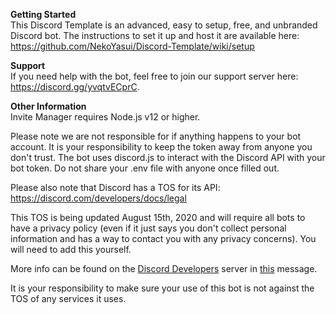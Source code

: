 **Getting Started**  
This Discord Template is an advanced, easy to setup, free, and unbranded Discord bot. The instructions to set it up and host it are available here: https://github.com/NekoYasui/Discord-Template/wiki/setup

**Support**  
If you need help with the bot, feel free to join our support server here: https://discord.gg/yvqtvECprC.

**Other Information**  
Invite Manager requires Node.js v12 or higher.   

Please note we are not responsible for if anything happens to your bot account. It is your responsibility to keep the  token away from anyone you don't trust. The bot uses discord.js to interact with the Discord API with your bot token. Do not share your .env file with anyone once filled out.

Please also note that Discord has a TOS for its API: https://discord.com/developers/docs/legal

This TOS is being updated August 15th, 2020 and will require all bots to have a privacy policy (even if it just says you don't collect personal information and has a way to contact you with any privacy concerns). You will need to add this yourself. 

More info can be found on the [Discord Developers](https://discord.gg/discord-developers) server in [this](https://discord.com/channels/613425648685547541/697489244649816084/728031320625905794) message.

It is your responsibility to make sure your use of this bot is not against the TOS of any services it uses.
